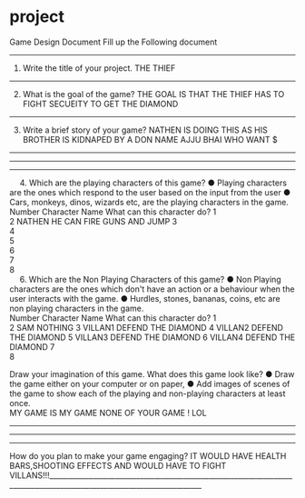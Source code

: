 # project
Game Design Document
Fill up the Following document 

________________________________________



1.	Write the title of your project.
THE THIEF
________________________________________


2.	What is the goal of the game? 
THE GOAL IS THAT THE THIEF HAS TO FIGHT SECUEITY TO GET THE DIAMOND 
________________________________________


3.	Write a brief story of your game?
NATHEN IS DOING THIS AS HIS BROTHER IS KIDNAPED BY A DON NAME AJJU BHAI WHO WANT $
________________________________________

________________________________________

________________________________________


 
4.	Which are the playing characters of this game? 
●	Playing characters are the ones which respond to the user based on the input from the user
●	Cars, monkeys, dinos, wizards etc, are the playing characters in the game.  
Number	Character Name	What can this character do? 
1		
2	NATHEN	HE CAN FIRE GUNS AND JUMP
3		
4		
5		
6		
7		
8		
 
6.	Which are the Non Playing Characters of this game?
●	Non Playing characters are the ones which don't have an action or a behaviour when the user interacts with the game.
●	Hurdles, stones, bananas, coins, etc are non playing characters in the game.   
Number	Character Name	What can this character do? 
1		
2	SAM 	NOTHING
3	VILLAN1	DEFEND THE DIAMOND
4	VILLAN2	DEFEND THE DIAMOND
5	VILLAN3	DEFEND THE DIAMOND
6	VILLAN4	DEFEND THE DIAMOND
7		
8		



Draw your imagination of this game. What does this game look like?
●	Draw the game either on your computer or on paper, 
●	Add images of scenes of the game to show each of the playing and non-playing characters at least once.      
 MY GAME IS MY GAME NONE OF YOUR GAME ! LOL
________________________________________
________________________________________
________________________________________

How do you plan to make your game engaging? 
IT WOULD HAVE HEALTH BARS,SHOOTING EFFECTS AND WOULD HAVE TO FIGHT VILLANS!!!________________________________________________________________________________________________________________________



